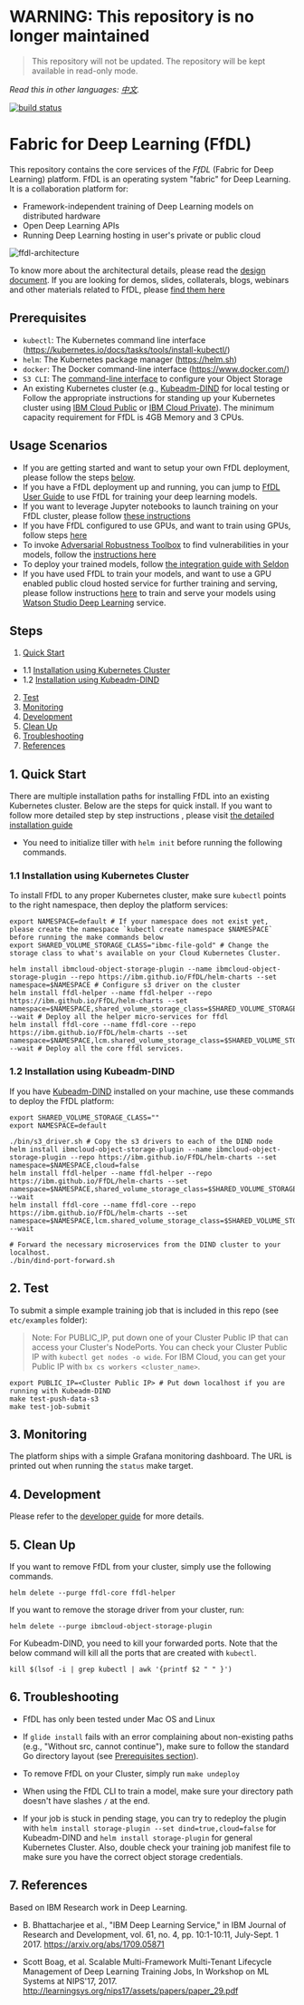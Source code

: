# WARNING: This repository is no longer maintained

> This repository will not be updated. The repository will be kept available in read-only mode.

*Read this in other languages: [中文](README-cn.md).*

[![build status](https://travis-ci.org/IBM/FfDL.svg?branch=master)](https://travis-ci.org/IBM/FfDL)

# Fabric for Deep Learning (FfDL)

This repository contains the core services of the *FfDL* (Fabric for Deep Learning) platform. FfDL is an operating system "fabric" for Deep Learning. It is a collaboration platform for:
- Framework-independent training of Deep Learning models on distributed hardware
- Open Deep Learning APIs  
- Running Deep Learning hosting in user's private or public cloud

![ffdl-architecture](docs/images/ffdl-architecture.png)

To know more about the architectural details, please read the [design document](design/design_docs.md). If you are looking for demos, slides, collaterals, blogs, webinars and other materials related to FfDL, please [find them here](demos)

## Prerequisites

* `kubectl`: The Kubernetes command line interface (https://kubernetes.io/docs/tasks/tools/install-kubectl/)
* `helm`: The Kubernetes package manager (https://helm.sh)
* `docker`: The Docker command-line interface (https://www.docker.com/)
* `S3 CLI`: The [command-line interface](https://aws.amazon.com/cli/) to configure your Object Storage
* An existing Kubernetes cluster (e.g., [Kubeadm-DIND](https://github.com/kubernetes-sigs/kubeadm-dind-cluster#using-preconfigured-scripts) for local testing or Follow the appropriate instructions for standing up your Kubernetes cluster using [IBM Cloud Public](https://github.com/IBM/container-journey-template/blob/master/README.md) or [IBM Cloud Private](https://github.com/IBM/deploy-ibm-cloud-private/blob/master/README.md)). The minimum capacity requirement for FfDL is 4GB Memory and 3 CPUs.
  <!-- For Minikube, use the command `make minikube` to start Minikube and set up local network routes. Minikube **v0.25.1** is tested with Travis CI. -->

## Usage Scenarios

* If you are getting started and want to setup your own FfDL deployment, please follow the steps [below](#1-quick-start).
* If you have a FfDL deployment up and running, you can jump to [FfDL User Guide](docs/user-guide.md) to use FfDL for training your deep learning models.
* If you want to leverage Jupyter notebooks to launch training on your FfDL cluster, please follow [these instructions](etc/notebooks/art)
* If you have FfDL configured to use GPUs, and want to train using GPUs, follow steps [here](docs/gpu-guide.md)
* To invoke [Adversarial Robustness Toolbox](https://github.com/IBM/adversarial-robustness-toolbox) to find vulnerabilities in your models, follow the [instructions here](etc/notebooks/art)
* To deploy your trained models, follow [the integration guide with Seldon](community/FfDL-Seldon)
* If you have used FfDL to train your models, and want to use a GPU enabled public cloud hosted service for further training and serving, please follow instructions [here](etc/converter/ffdl-wml.md) to train and serve your models using [Watson Studio Deep Learning](https://www.ibm.com/cloud/deep-learning) service.

## Steps

1. [Quick Start](#1-quick-start)
  - 1.1 [Installation using Kubernetes Cluster](#11-installation-using-kubernetes-cluster)
  - 1.2 [Installation using Kubeadm-DIND](#12-installation-using-kubeadm-dind)
2. [Test](#2-test)
3. [Monitoring](#3-monitoring)
4. [Development](#4-development)
5. [Clean Up](#7-clean-up)
6. [Troubleshooting](#8-troubleshooting)
7. [References](#9-references)

## 1. Quick Start

There are multiple installation paths for installing FfDL into an existing Kubernetes cluster. Below are the steps for quick install. If you want to follow more detailed step by step instructions , please visit [the detailed installation guide](docs/detailed-installation-guide.md)

* You need to initialize tiller with `helm init` before running the following commands.

### 1.1 Installation using Kubernetes Cluster

To install FfDL to any proper Kubernetes cluster, make sure `kubectl` points to the right namespace,
then deploy the platform services:

``` shell
export NAMESPACE=default # If your namespace does not exist yet, please create the namespace `kubectl create namespace $NAMESPACE` before running the make commands below
export SHARED_VOLUME_STORAGE_CLASS="ibmc-file-gold" # Change the storage class to what's available on your Cloud Kubernetes Cluster.

helm install ibmcloud-object-storage-plugin --name ibmcloud-object-storage-plugin --repo https://ibm.github.io/FfDL/helm-charts --set namespace=$NAMESPACE # Configure s3 driver on the cluster
helm install ffdl-helper --name ffdl-helper --repo https://ibm.github.io/FfDL/helm-charts --set namespace=$NAMESPACE,shared_volume_storage_class=$SHARED_VOLUME_STORAGE_CLASS --wait # Deploy all the helper micro-services for ffdl
helm install ffdl-core --name ffdl-core --repo https://ibm.github.io/FfDL/helm-charts --set namespace=$NAMESPACE,lcm.shared_volume_storage_class=$SHARED_VOLUME_STORAGE_CLASS --wait # Deploy all the core ffdl services.
```

### 1.2 Installation using Kubeadm-DIND

If you have [Kubeadm-DIND](https://github.com/kubernetes-sigs/kubeadm-dind-cluster#using-preconfigured-scripts) installed on your machine, use these commands to deploy the FfDL platform:
``` shell
export SHARED_VOLUME_STORAGE_CLASS=""
export NAMESPACE=default

./bin/s3_driver.sh # Copy the s3 drivers to each of the DIND node
helm install ibmcloud-object-storage-plugin --name ibmcloud-object-storage-plugin --repo https://ibm.github.io/FfDL/helm-charts --set namespace=$NAMESPACE,cloud=false
helm install ffdl-helper --name ffdl-helper --repo https://ibm.github.io/FfDL/helm-charts --set namespace=$NAMESPACE,shared_volume_storage_class=$SHARED_VOLUME_STORAGE_CLASS,localstorage=true --wait
helm install ffdl-core --name ffdl-core --repo https://ibm.github.io/FfDL/helm-charts --set namespace=$NAMESPACE,lcm.shared_volume_storage_class=$SHARED_VOLUME_STORAGE_CLASS --wait

# Forward the necessary microservices from the DIND cluster to your localhost.
./bin/dind-port-forward.sh
```

## 2. Test

To submit a simple example training job that is included in this repo (see `etc/examples` folder):
> Note: For PUBLIC_IP, put down one of your Cluster Public IP that can access your Cluster's NodePorts. You can check your Cluster Public IP with `kubectl get nodes -o wide`.
> For IBM Cloud, you can get your Public IP with `bx cs workers <cluster_name>`.

``` shell
export PUBLIC_IP=<Cluster Public IP> # Put down localhost if you are running with Kubeadm-DIND
make test-push-data-s3
make test-job-submit
```

## 3. Monitoring

The platform ships with a simple Grafana monitoring dashboard. The URL is printed out when running the `status` make target.

## 4. Development

Please refer to the [developer guide](docs/developer-guide.md) for more details.

## 5. Clean Up
If you want to remove FfDL from your cluster, simply use the following commands.
```shell
helm delete --purge ffdl-core ffdl-helper
```
If you want to remove the storage driver from your cluster, run:
```shell
helm delete --purge ibmcloud-object-storage-plugin
```
For Kubeadm-DIND, you need to kill your forwarded ports. Note that the below command will kill all the ports that are created with `kubectl`.
```shell
kill $(lsof -i | grep kubectl | awk '{printf $2 " " }')
```

## 6. Troubleshooting

* FfDL has only been tested under Mac OS and Linux
<!-- * The default Minikube driver under Mac OS is VirtualBox, which is known for having issues with networking.
  We generally recommend Mac OS users to install Minikube using the xhyve driver.

* Also, when testing locally with Minikube, make sure to point the `docker` CLI to Minikube's Docker daemon:
   ```
   eval $(minikube docker-env)
   ```
* If you run into DNS name resolution issues using Minikube, make sure that the system uses only `10.0.0.10`
  as the single nameserver. Using multiple nameservers can result in problems, in particular under Mac OS. -->

* If `glide install` fails with an error complaining about non-existing paths (e.g., "Without src, cannot continue"),
  make sure to follow the standard Go directory layout (see [Prerequisites section](#prerequisites)).

* To remove FfDL on your Cluster, simply run `make undeploy`

* When using the FfDL CLI to train a model, make sure your directory path doesn't have slashes `/` at the end.

* If your job is stuck in pending stage, you can try to redeploy the plugin with `helm install storage-plugin --set dind=true,cloud=false` for Kubeadm-DIND and `helm install storage-plugin` for general Kubernetes Cluster. Also, double check your training job manifest file to make sure you have the correct object storage credentials.

## 7. References

Based on IBM Research work in Deep Learning.

* B. Bhattacharjee et al., "IBM Deep Learning Service," in IBM Journal of Research and Development, vol. 61, no. 4, pp. 10:1-10:11, July-Sept. 1 2017.   https://arxiv.org/abs/1709.05871

* Scott Boag, et al. Scalable Multi-Framework Multi-Tenant Lifecycle Management of Deep Learning Training Jobs, In Workshop on ML Systems at NIPS'17, 2017. http://learningsys.org/nips17/assets/papers/paper_29.pdf
